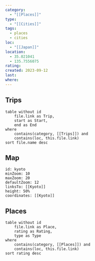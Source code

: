 ```yaml
---
category:
  - "[[Places]]"
type:
  - "[[Cities]]"
tags:
  - places
  - cities
loc:
  - "[[Japan]]"
location:
  - 35.021041
  - 135.7556075
rating: 
created: 2023-09-12
last: 
where:
---
```

## Trips

```dataview
table without id
	file.link as Trip,
	start as Start,
	end as End
where
	contains(category, [[Trips]]) and
	contains(loc, this.file.link)
sort file.name desc
```

## Map

```leaflet
id: kyoto
minZoom: 10
maxZoom: 20
defaultZoom: 12
linksTo: [[Kyoto]]
height: 50%
coordinates: [[Kyoto]]
```

## Places

```dataview
table without id
	file.link as Place,
	rating as Rating,
	type as Type
where
	contains(category, [[Places]]) and
	contains(loc, this.file.link)
sort rating desc
```